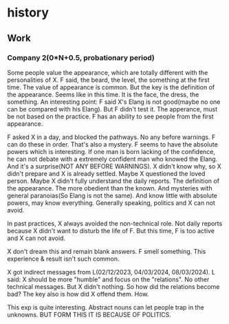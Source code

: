 # history

## Work

### Company 2(0*N+0.5, probationary period)
 
Some people value the appearance, which are totally different with the personalities of X.
F said, the beard, the level, the something at the first time.
The value of appearance is common. But the key is the definition of the appearance.
Seems like in this time. It is the face, the dress, the something.
An interesting point: F said X's Elang is not good(maybe no one can be compared with his Elang). But F didn't test it.
The apperance, must be not based on the practice. F has an ability to see people from the first appearance.

F asked X in a day, and blocked the pathways. No any before warnings.
F can do these in order. That's also a mystery. F seems to have the absolute powers which is interesting.
If one man is born lacking of the confidence, he can not debate with a extremely confident man who knowed the Elang. And it's a surprise(NOT ANY BEFORE WARNINGS).
X didn't know why, so X didn't prepare and X is already settled. Maybe X questioned the loved person. Maybe X didn't fully understand the daily reports.
The definition of the appearance. The more obedient than the known.
And mysteries with general paranoias(So Elang is not the same). And know little with absolute powers, may know everything.
Generally speaking, politics and X can not avoid.

In past practices, X always avoided the non-technical role.
Not daily reports because X didn't want to disturb the life of F. But this time, F is too active and X can not avoid.

X don't dream this and remain blank answers.
F smell something. This experience & result isn't such common.

X got indirect messages from L(02/12/2023, 04/03/2024, 08/03/2024). L said: X should be more "humble" and focus on the "relations".
No other technical messages.
But X didn't nothing. So how did the relations become bad? The key also is how did X offend them. How.

This exp is quite interesting. Abstract nouns can let people trap in the unknowns. BUT FORM THIS IT IS BECAUSE OF POLITICS.
